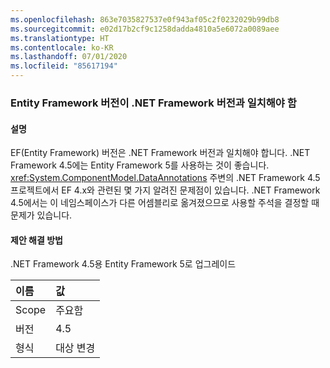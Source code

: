 ```yaml
---
ms.openlocfilehash: 863e7035827537e0f943af05c2f0232029b99db8
ms.sourcegitcommit: e02d17b2cf9c1258dadda4810a5e6072a0089aee
ms.translationtype: HT
ms.contentlocale: ko-KR
ms.lasthandoff: 07/01/2020
ms.locfileid: "85617194"
---
```

### <a name="entity-framework-version-must-match-the-net-framework-version"></a>Entity Framework 버전이 .NET Framework 버전과 일치해야 함

#### <a name="details"></a>설명

EF(Entity Framework) 버전은 .NET Framework 버전과 일치해야 합니다. .NET Framework 4.5에는 Entity Framework 5를 사용하는 것이 좋습니다. <xref:System.ComponentModel.DataAnnotations> 주변의 .NET Framework 4.5 프로젝트에서 EF 4.x와 관련된 몇 가지 알려진 문제점이 있습니다. .NET Framework 4.5에서는 이 네임스페이스가 다른 어셈블리로 옮겨졌으므로 사용할 주석을 결정할 때 문제가 있습니다.

#### <a name="suggestion"></a>제안 해결 방법

.NET Framework 4.5용 Entity Framework 5로 업그레이드

| 이름    | 값       |
|:--------|:------------|
| Scope   | 주요함       |
| 버전 | 4.5         |
| 형식    | 대상 변경 |
